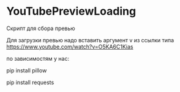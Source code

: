 # YouTubePreviewLoading


Скрипт для сбора превью

Для загрузки превью надо вставить аргумент v из ссылки типа https://www.youtube.com/watch?v=O5KA6C1Kias


по зависимостям у нас: 

pip install pillow

pip install requests
